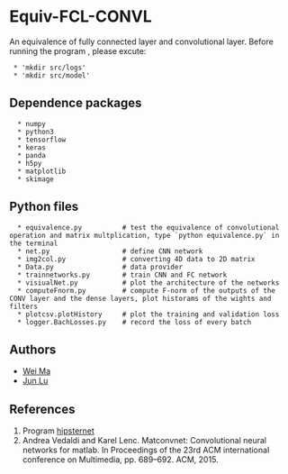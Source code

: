 # Equiv-FCL-CONVL

An equivalence of fully connected layer and convolutional layer.
Before running the program , please excute:
```
 * 'mkdir src/logs'
 * 'mkdir src/model'
```
## Dependence packages

```
  * numpy
  * python3
  * tensorflow
  * keras
  * panda
  * h5py
  * matplotlib
  * skimage
```
  
## Python files

```
  * equivalence.py          # test the equivalence of convolutional operation and matrix multplication, type `python equivalence.py` in the terminal
  * net.py                  # define CNN network
  * img2col.py              # converting 4D data to 2D matrix
  * Data.py                 # data provider
  * trainnetworks.py        # train CNN and FC network
  * visiualNet.py           # plot the architecture of the networks
  * computeFnorm.py         # compute F-norm of the outputs of the CONV layer and the dense layers, plot historams of the wights and filters
  * plotcsv.plotHistory     # plot the training and validation loss
  * logger.BachLosses.py    # record the loss of every batch
```

## Authors

- [Wei Ma](https://github.com/Marvinmw)
- [Jun Lu](https://github.com/junlulocky)

## References


  1. Program [hipsternet](https://github.com/wiseodd/hipsternety)
  2. Andrea Vedaldi and Karel Lenc. Matconvnet: Convolutional neural networks for matlab. In Proceedings
     of the 23rd ACM international conference on Multimedia, pp. 689–692. ACM, 2015.

